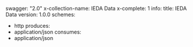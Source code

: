 swagger: "2.0"
x-collection-name: IEDA Data
x-complete: 1
info:
  title: IEDA Data
  version: 1.0.0
schemes:
- http
produces:
- application/json
consumes:
- application/json